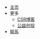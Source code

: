 - [主页](/)
- 更多
  - [CSR博客](https://3feng.im/)
  - [公益创投](https://lib.3feng.im/venture-philanthropy/)
- [联系](contact)
